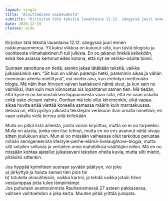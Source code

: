 ```yaml
---
layout: single
title: "Aloittamisen vaikeudesta"
subtitle: "Kirjoitan tätä tekstiä lauantaina 12.12. sängyssä juuri ennen nukkumaanmenoa."
date: 2020-12-19
classes: wide
---
```


Kirjoitan tätä tekstiä lauantaina 12.12. sängyssä juuri ennen nukkumaanmenoa. Yli kaksi viikkoa on kulunut siitä, kun tästä blogista ja osoitteesta vilmahakkinen.fi tuli julkisia. En oo jakanut linkkiä *kellekään*, enkä itse asiassa kertonut edes kotona, että nyt se verkko-osoite toimii.

Suoraan sanottuna en tiedä, aionko jakaa tätäkään tekstiä, vaikka julkaisisinkin sen. ”Sit kun on vähän parempi hetki, paremmin aikaa ja vähän enemmän aiheita mietittynä”, mä mietin aina, kun erehdyn miettimään blogia. Mä näin ihan hirveen vaivan laatiakseni nämä sivut, ja kun sain ne valmiiksi, ihan kuin mun kiinnostus ois lopahtanut saman tien. Mä tiedän, että kyse ei oo kiinnostuksen loppumisesta vaan siitä, että en vaan uskalla enkä usko olevani valmis. Oonhan mä toki ollut kiireinenkin, eikä vapaa-aikaa huvita enää viettää koneella samassa määrin kuin marraskuussa. Selvää on, että pystyn julkaista tekstejäni verkkoon ihan omalla nimelläni; en vaan uskalla vielä kertoa siitä kellekään.

Mulla on pitkä lista aiheista, joista voisin kirjoittaa, mutta se ei oo tarpeeksi. Mulla on alusta, jonka oon itse tehnyt, mutta en oo ees avannut näitä sivuja sitten joulukuun alun. Mun ei oo missään vaiheessa ollut tarkoitus perustaa mitään semigeneeristä lifestyle-perhe-elämä-livelaughlove-blogia, mutta silti selailen sellaisia ja vertailen omia mahdollisia sisältöjäni niihin. Mä en oo missään kohtaa ajatellut julkaisevani tekstien ohella kuvia, mutta silti mietin, pitäisikö sittenkin. 

Jos hyppää kylmilteen suoraan syvään päätyyn, voi joko  
a) järkyttyä ja haluta saman tien pois tai  
b) totutella olosuhteisiin, vaikka karmii, ja tehdä vaikka jotain hiton vesijumppaa jotta tulee lämpimämpi.  
Jos puhutaan avantouinnista Rauhaniemessä 27 asteen pakkasessa, valitsen vaihtoehdon a joka kerta. Muuten pitää yrittää jumpata.